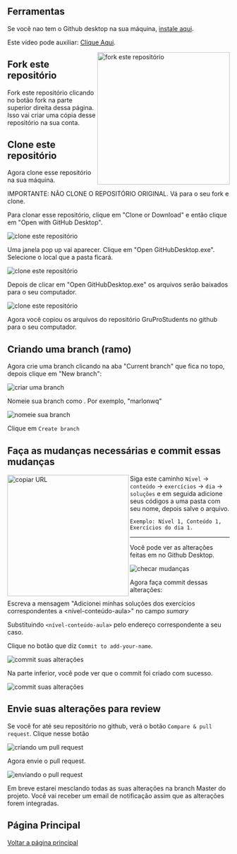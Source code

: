 
## Ferramentas
Se você nao tem o Github desktop na sua máquina, [instale aqui](https://desktop.github.com/).

Este vídeo pode auxiliar: [Clique Aqui](https://youtu.be/NgWExh3bswg?si=tBE9Bq-3wW-xhc_U).

<img align="right" width="300" src="screenshots\fork.png" alt="fork este repositório" />

## Fork este repositório

Fork este repositório clicando no botão fork na parte superior direita dessa página.
Isso vai criar uma cópia desse repositório na sua conta.

## Clone este repositório

Agora clone esse repositório na sua máquina.

IMPORTANTE: NÃO CLONE O REPOSITÓRIO ORIGINAL. Vá para o seu fork e clone.

Para clonar esse repositório, clique em "Clone or Download" e então clique em "Open with GitHub Desktop".

<img src="screenshots\desktop.png" alt="clone este repositório" />

Uma janela pop up vai aparecer. Clique em "Open GitHubDesktop.exe".
Selecione o local que a pasta ficará.

<img src="screenshots\pasta.png" alt="clone este repositório" />

Depois de clicar em "Open GitHubDesktop.exe" os arquivos serão baixados para o seu computador.

<img src="screenshots\feito.png" alt="clone este repositório" />

Agora você copiou os arquivos do repositório GruProStudents no github para o seu computador.

## Criando uma branch (ramo)

Agora crie uma branch clicando na aba "Current branch" que fica no topo, depois clique em "New branch":

<img src="screenshots\branch.png" alt="criar uma branch" />

Nomeie sua branch como <seu-nome>. Por exemplo, "marlonwq"

<img src="screenshots\nomear.png" alt="nomeie sua branch" />

Clique em `Create branch`

## Faça as mudanças necessárias e commit essas mudanças

<img align="left" width="275" src="screenshots\solucao.png" alt="copiar URL" />Siga este caminho `Nível` -> `conteúdo` -> `exercícios` -> `dia` -> `soluções` e em seguida adicione seus códigos a uma pasta com seu nome, depois salve o arquivo.
```
Exemplo: Nível 1, Conteúdo 1, Exercícios do dia 1.
```
---
Você pode ver as alterações feitas em no Github Desktop.

<img src="screenshots\visualizar.png" alt="checar mudanças" />

Agora faça commit dessas alterações:

Escreva a mensagem "Adicionei minhas soluções dos exercícios correspondentes a <nível-conteúdo-aula>" no campo _sumary_

Substituindo `<nível-conteúdo-aula>` pelo endereço correspondente a seu caso.

Clique no botão que diz `Commit to add-your-name`.

<img src="screenshots\envio.png" alt="commit suas alterações" />

Na parte inferior, você pode ver que o commit foi criado com sucesso.

<img src="screenshots\sucesso.png" alt="commit suas alterações" />

## Envie suas alterações para review

Se você for até seu repositório no github, verá o botão `Compare & pull request`. Clique nesse botão

<img src="screenshots\pr.png" alt="criando um pull request" />

Agora envie o pull request.

<img src="screenshots\enviar.png" alt="enviando o pull request" />

Em breve estarei mesclando todas as suas alterações na branch Master do projeto. Você vai receber um email de notificação assim que as alterações forem integradas.



## Página Principal

[Voltar a página principal](https://github.com/marlonwq/GruProStudents/blob/main/README.md)
